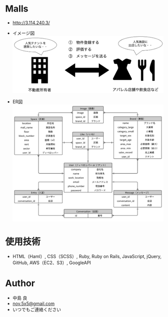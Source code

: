 
# Malls 
* http://3.114.240.3/

 * イメージ図
![malls_exp1.png](app/assets/images/README01.png)
 * ER図
![malls_exp2.png](app/assets/images/README02.png)

# 使用技術
* HTML（Haml）, CSS（SCSS）, Ruby, Ruby on Rails, JavaScript, jQuery, GitHub, AWS（EC2、S3）, GoogleAPI

# Author
* 中島 良
* nov.5x5@gmail.com
* いつでもご連絡ください
 
